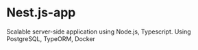 # Nest.js-app
Scalable server-side application using Node.js, Typescript. Using PostgreSQL, TypeORM, Docker
